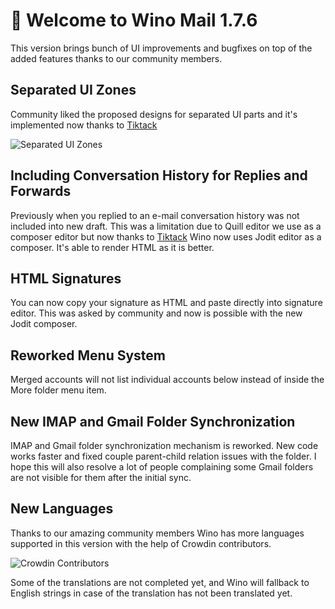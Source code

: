 # 🚀 Welcome to Wino Mail 1.7.6

This version brings bunch of UI improvements and bugfixes on top of the added features thanks to our community members.

## Separated UI Zones

Community liked the proposed designs for separated UI parts and it's implemented now thanks to [Tiktack](https://github.com/Tiktack)

![Separated UI Zones](https://www.winomail.app/images/separatedzones.png)

## Including Conversation History for Replies and Forwards

Previously when you replied to an e-mail conversation history was not included into new draft. This was a limitation due to Quill editor we use as a composer editor but now thanks to [Tiktack](https://github.com/Tiktack) Wino now uses Jodit editor as a composer. It's able to render HTML as it is better.

## HTML Signatures

You can now copy your signature as HTML and paste directly into signature editor. This was asked by community and now is possible with the new Jodit composer.

## Reworked Menu System

Merged accounts will not list individual accounts below instead of inside the More folder menu item.

## New IMAP and Gmail Folder Synchronization

IMAP and Gmail folder synchronization mechanism is reworked. New code works faster and fixed couple parent-child relation issues with the folder. I hope this will also resolve a lot of people complaining some Gmail folders are not visible for them after the initial sync.

## New Languages

Thanks to our amazing community members Wino has more languages supported in this version with the help of Crowdin contributors.

![Crowdin Contributors](https://www.winomail.app/images/contributors.png)

Some of the translations are not completed yet, and Wino will fallback to English strings in case of the translation has not been translated yet.
